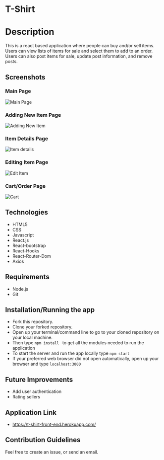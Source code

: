 # T-Shirt

# Description 
This is a react based application where people can buy and/or sell items. Users can view lists of items for sale and select them to add to an order. Users can also post items for sale, update post information, and remove posts.

## Screenshots
### Main Page
![Main Page](https://user-images.githubusercontent.com/58488936/135542225-9d96167a-81b3-4811-b3fc-944c2606ac7c.png)

### Adding New Item Page
![Adding New Item](https://user-images.githubusercontent.com/58488936/135542267-259a9b64-ebcd-403e-8641-05e397e55175.png)

### Item Details Page
![Item details](https://user-images.githubusercontent.com/58488936/135542331-c49dd449-e7b7-4901-a1ee-5f8fbed91cbb.png)

### Editing Item Page
![Edit Item](https://user-images.githubusercontent.com/58488936/135542285-d65a91c6-d006-4438-8768-8e9160b5736f.png)

### Cart/Order Page
![Cart](https://user-images.githubusercontent.com/58488936/135542310-694af1da-fa4a-4646-8181-c4279a14bc7c.png)

## Technologies
- HTML5
- CSS
- Javascript
- React.js
- React-bootstrap
- React-Hooks
- React-Router-Dom
- Axios

## Requirements
- Node.js
- Git

## Installation/Running the app
- Fork this repository.
- Clone your forked repository.
- Open up your terminal/command line to go to your cloned repository on your local machine.
- Then type ```npm install ```  to get all the modules needed to run the application
- To start the server and run the app locally type ```npm start```
- If your preferred web browser did not open automatically, open up your browser and type ```localhost:3000```

## Future Improvements
- Add user authentication
- Rating sellers

## Application Link
* https://t-shirt-front-end.herokuapp.com/

## Contribution Guidelines
Feel free to create an issue, or send an email.
